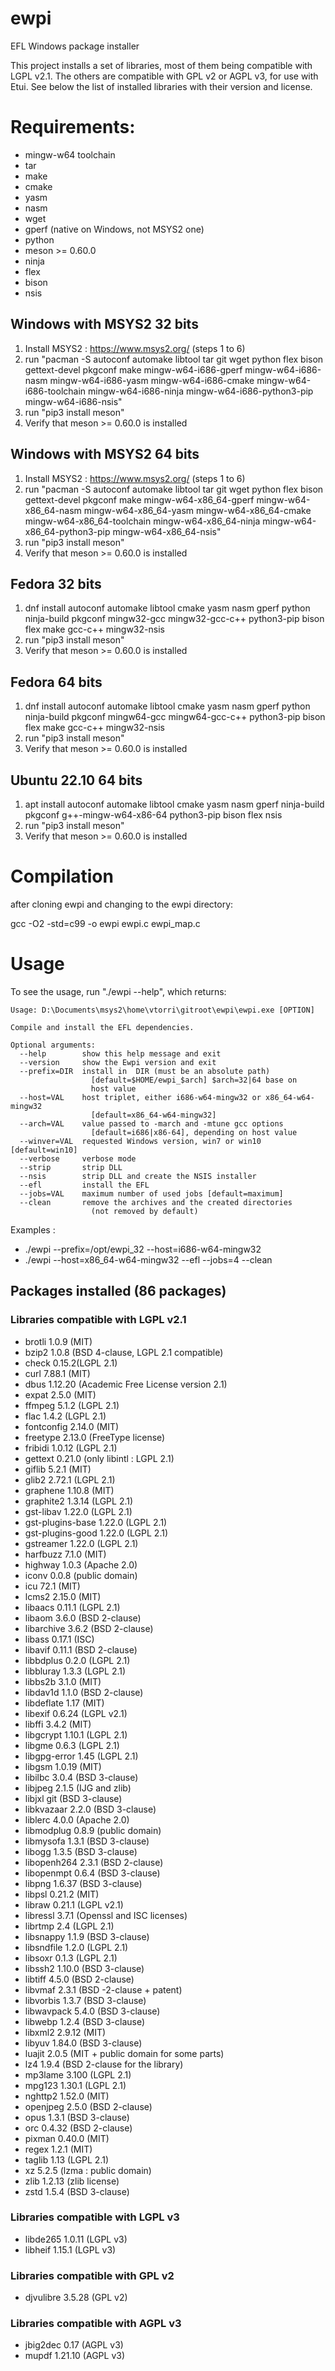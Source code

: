 # ewpi
EFL Windows package installer

This project installs a set of libraries, most of them being compatible
with LGPL v2.1. The others are compatible with GPL v2 or AGPL v3, for use
with Etui. See below the list of installed libraries with their version
and license.

# Requirements:
 * mingw-w64 toolchain
 * tar
 * make
 * cmake
 * yasm
 * nasm
 * wget
 * gperf (native on Windows, not MSYS2 one)
 * python
 * meson >= 0.60.0
 * ninja
 * flex
 * bison
 * nsis

## Windows with MSYS2 32 bits

1. Install MSYS2 : https://www.msys2.org/ (steps 1 to 6)
2. run "pacman -S autoconf automake libtool tar git wget python flex bison gettext-devel pkgconf make mingw-w64-i686-gperf mingw-w64-i686-nasm mingw-w64-i686-yasm mingw-w64-i686-cmake mingw-w64-i686-toolchain mingw-w64-i686-ninja mingw-w64-i686-python3-pip mingw-w64-i686-nsis"
3. run "pip3 install meson"
4. Verify that meson >= 0.60.0 is installed

## Windows with MSYS2 64 bits

1. Install MSYS2 : https://www.msys2.org/ (steps 1 to 6)
2. run "pacman -S autoconf automake libtool tar git wget python flex bison gettext-devel pkgconf make mingw-w64-x86_64-gperf mingw-w64-x86_64-nasm mingw-w64-x86_64-yasm mingw-w64-x86_64-cmake mingw-w64-x86_64-toolchain mingw-w64-x86_64-ninja mingw-w64-x86_64-python3-pip mingw-w64-x86_64-nsis"
3. run "pip3 install meson"
4. Verify that meson >= 0.60.0 is installed

## Fedora 32 bits

1. dnf install autoconf automake libtool cmake yasm nasm gperf python ninja-build pkgconf mingw32-gcc mingw32-gcc-c++ python3-pip bison flex make gcc-c++ mingw32-nsis
2. run "pip3 install meson"
3. Verify that meson >= 0.60.0 is installed

## Fedora 64 bits

1. dnf install autoconf automake libtool cmake yasm nasm gperf python ninja-build pkgconf mingw64-gcc mingw64-gcc-c++ python3-pip bison flex make gcc-c++ mingw32-nsis
2. run "pip3 install meson"
3. Verify that meson >= 0.60.0 is installed

## Ubuntu 22.10 64 bits

1. apt install autoconf automake libtool cmake yasm nasm gperf ninja-build pkgconf g++-mingw-w64-x86-64 python3-pip bison flex nsis
2. run "pip3 install meson"
3. Verify that meson >= 0.60.0 is installed

# Compilation

after cloning ewpi and changing to the ewpi directory:

gcc -O2 -std=c99 -o ewpi ewpi.c ewpi_map.c

# Usage

To see the usage, run "./ewpi --help", which returns:

```
Usage: D:\Documents\msys2\home\vtorri\gitroot\ewpi\ewpi.exe [OPTION]

Compile and install the EFL dependencies.

Optional arguments:
  --help        show this help message and exit
  --version     show the Ewpi version and exit
  --prefix=DIR  install in  DIR (must be an absolute path)
                  [default=$HOME/ewpi_$arch] $arch=32|64 base on
                  host value
  --host=VAL    host triplet, either i686-w64-mingw32 or x86_64-w64-mingw32
                  [default=x86_64-w64-mingw32]
  --arch=VAL    value passed to -march and -mtune gcc options
                  [default=i686|x86-64], depending on host value
  --winver=VAL  requested Windows version, win7 or win10 [default=win10]
  --verbose     verbose mode
  --strip       strip DLL
  --nsis        strip DLL and create the NSIS installer
  --efl         install the EFL
  --jobs=VAL    maximum number of used jobs [default=maximum]
  --clean       remove the archives and the created directories
                  (not removed by default)
```

Examples :

 * ./ewpi --prefix=/opt/ewpi_32 --host=i686-w64-mingw32
 * ./ewpi --host=x86_64-w64-mingw32 --efl --jobs=4 --clean

## Packages installed (86 packages)

### Libraries compatible with LGPL v2.1

 * brotli 1.0.9 (MIT)
 * bzip2 1.0.8 (BSD 4-clause, LGPL 2.1 compatible)
 * check 0.15.2(LGPL 2.1)
 * curl 7.88.1 (MIT)
 * dbus 1.12.20 (Academic Free License version 2.1)
 * expat 2.5.0 (MIT)
 * ffmpeg 5.1.2 (LGPL 2.1)
 * flac 1.4.2 (LGPL 2.1)
 * fontconfig 2.14.0 (MIT)
 * freetype 2.13.0 (FreeType license)
 * fribidi 1.0.12 (LGPL 2.1)
 * gettext 0.21.0 (only libintl : LGPL 2.1)
 * giflib 5.2.1 (MIT)
 * glib2 2.72.1 (LGPL 2.1)
 * graphene 1.10.8 (MIT)
 * graphite2 1.3.14 (LGPL 2.1)
 * gst-libav 1.22.0 (LGPL 2.1)
 * gst-plugins-base 1.22.0 (LGPL 2.1)
 * gst-plugins-good 1.22.0 (LGPL 2.1)
 * gstreamer 1.22.0 (LGPL 2.1)
 * harfbuzz 7.1.0 (MIT)
 * highway 1.0.3 (Apache 2.0)
 * iconv 0.0.8 (public domain)
 * icu 72.1 (MIT)
 * lcms2 2.15.0 (MIT)
 * libaacs 0.11.1 (LGPL 2.1)
 * libaom 3.6.0 (BSD 2-clause)
 * libarchive 3.6.2 (BSD 2-clause)
 * libass 0.17.1 (ISC)
 * libavif 0.11.1 (BSD 2-clause)
 * libbdplus 0.2.0 (LGPL 2.1)
 * libbluray 1.3.3 (LGPL 2.1)
 * libbs2b 3.1.0 (MIT)
 * libdav1d 1.1.0 (BSD 2-clause)
 * libdeflate 1.17 (MIT)
 * libexif 0.6.24 (LGPL v2.1)
 * libffi 3.4.2 (MIT)
 * libgcrypt 1.10.1 (LGPL 2.1)
 * libgme 0.6.3 (LGPL 2.1)
 * libgpg-error 1.45 (LGPL 2.1)
 * libgsm 1.0.19 (MIT)
 * libilbc 3.0.4 (BSD 3-clause)
 * libjpeg 2.1.5 (IJG and zlib)
 * libjxl git (BSD 3-clause)
 * libkvazaar 2.2.0 (BSD 3-clause)
 * liblerc 4.0.0 (Apache 2.0)
 * libmodplug 0.8.9 (public domain)
 * libmysofa 1.3.1 (BSD 3-clause)
 * libogg 1.3.5 (BSD 3-clause)
 * libopenh264 2.3.1 (BSD 2-clause)
 * libopenmpt 0.6.4 (BSD 3-clause)
 * libpng 1.6.37 (BSD 3-clause)
 * libpsl 0.21.2 (MIT)
 * libraw 0.21.1 (LGPL v2.1)
 * libressl 3.7.1 (Openssl and ISC licenses)
 * librtmp 2.4 (LGPL 2.1)
 * libsnappy 1.1.9 (BSD 3-clause)
 * libsndfile 1.2.0 (LGPL 2.1)
 * libsoxr 0.1.3 (LGPL 2.1)
 * libssh2 1.10.0 (BSD 3-clause)
 * libtiff 4.5.0 (BSD 2-clause)
 * libvmaf 2.3.1 (BSD -2-clause + patent)
 * libvorbis 1.3.7 (BSD 3-clause)
 * libwavpack 5.4.0 (BSD 3-clause)
 * libwebp 1.2.4 (BSD 3-clause)
 * libxml2 2.9.12 (MIT)
 * libyuv 1.84.0 (BSD 3-clause)
 * luajit 2.0.5 (MIT + public domain for some parts)
 * lz4 1.9.4 (BSD 2-clause for the library)
 * mp3lame 3.100 (LGPL 2.1)
 * mpg123 1.30.1 (LGPL 2.1)
 * nghttp2 1.52.0 (MIT)
 * openjpeg 2.5.0 (BSD 2-clause)
 * opus 1.3.1 (BSD 3-clause)
 * orc 0.4.32 (BSD 2-clause)
 * pixman 0.40.0 (MIT)
 * regex 1.2.1 (MIT)
 * taglib 1.13 (LGPL 2.1)
 * xz 5.2.5 (lzma : public domain)
 * zlib 1.2.13 (zlib license)
 * zstd 1.5.4 (BSD 3-clause)

### Libraries compatible with LGPL v3

 * libde265 1.0.11 (LGPL v3)
 * libheif 1.15.1 (LGPL v3)

### Libraries compatible with GPL v2

 * djvulibre 3.5.28 (GPL v2)

### Libraries compatible with AGPL v3

 * jbig2dec 0.17 (AGPL v3)
 * mupdf 1.21.10 (AGPL v3)
